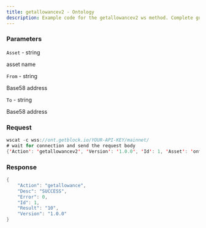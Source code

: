 ```yaml
---
title: getallowancev2 - Ontology
description: Example code for the getallowancev2 ws method. Сomplete guide on how to use getallowancev2 ws in GetBlock.io Web3 documentation.
---
```


### Parameters


`Asset` - string

asset name

`From` - string

Base58 address

`To` - string

Base58 address

### Request

``` java
wscat -c wss://ont.getblock.io/YOUR-API-KEY/mainnet/ 
# wait for connection and send the request body 
{'Action': 'getallowancev2', 'Version': '1.0.0', 'Id': 1, 'Asset': 'ont', 'From': 'A9yD14Nj9j7xAB4dbGeiX9h8unkKHxuWwb', 'To': 'AA4WVfUB1ipHL8s3PRSYgeV1HhAU3KcKTq'}
```

###  Response

``` java
{
    "Action": "getallowance",
    "Desc": "SUCCESS",
    "Error": 0,
    "Id": 1,
    "Result": "10",
    "Version": "1.0.0"
}
```


